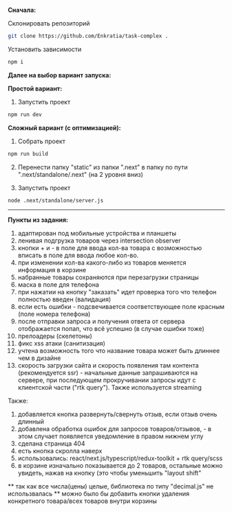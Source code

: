 **Сначала:**

Склонировать репозиторий
```sh
git clone https://github.com/Enkratia/task-complex .
```
Установить зависимости
```sh
npm i
```
**Далее на выбор вариант запуска:**

**Простой вариант:**
1. Запустить проект
```sh
npm run dev
```
**Сложный вариант (с оптимизацией):**
1. Собрать проект
```sh
npm run build
```
2. Перенести папку "static" из папки ".next" в папку по пути ".next/standalone/.next" (на 2 уровня вниз)

3. Запустить проект
```sh
node .next/standalone/server.js
```
-----------------------------------------------------------------------------
**Пункты из задания:**
1. адаптирован под мобильные устройства и планшеты
2. ленивая подгрузка товаров через intersection observer
3. кнопки + и - в поле для ввода кол-ва товара c возможностью вписать в поле для ввода любое кол-во.
4. при изменении кол-ва какого-либо из товаров меняется информация в корзине
5. набранные товары сохраняются при перезагрузки страницы
6. маска в поле для телефона
7. при нажатии на кнопку "заказать" идет проверка того что телефон полностью введен (валидация)
8. если есть ошибки - подсвечивается соответствующее поле красным (поле номера телефона)
9. после отправки запроса и получения ответа от сервера отображается попап, что всё успешно (в случае ошибки тоже)
10. прелоадеры (скелетоны)
11. фикс xss атаки (санитизация)
12. учтена возможность того что название товара может быть длиннее чем в дизайне 
13. скорость загрузки сайта и скорость появления там контента (рекомендуется ssr) - начальные данные запрашиваются на сервере, при последующем прокручивании запросы идут с клиентской части ("rtk query"). Также используется streaming

Также:
1. добавляется кнопка развернуть/свернуть отзыв, если отзыв очень длинный
2. добавлена обработка ошибок для запросов товаров/отзывов, - в этом случает появляется уведомление в правом нижнем углу
3. сделана страница 404
4. есть кнопка скролла наверх
5. использовались: react/next.js/typescript/redux-toolkit + rtk query/scss
6. в корзине изначально показывается до 2 товаров, остальные можно увидеть, нажав на кнопку (это чтобы уменьшить "layout shift"

** так как все числа(цены) целые, библиотека по типу "decimal.js" не использвалась
** можно было бы добавить кнопки удаления конкретного товара/всех товаров внутри корзины
